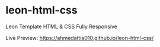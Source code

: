 # leon-html-css
Leon Template HTML &amp; CSS Fully Responsive 

Live Preview: 
https://ahmedattia010.github.io/leon-html-css/
